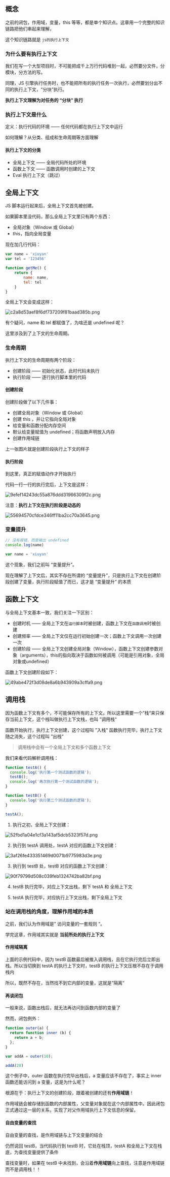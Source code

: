 ## 概念

之前的闭包，作用域，变量，this 等等，都是单个知识点。这章用一个完整的知识链路把他们串起来理解，

这个知识链路就是 `js的执行上下文` 

### 为什么要有执行上下文

我们在写一个大型项目时，不可能把成千上万行代码堆到一起，必然要分文件，分模块，分方法的写。

同理，JS 引擎执行任务时，也不能把所有的执行任务一次执行，必然要划分出不同的执行上下文，“分块”执行。

**执行上下文理解为对任务的 “分块” 执行**

### 执行上下文是什么

定义：执行代码的环境 —— 任何代码都在执行上下文中运行

如何理解？从分类、组成和生命周期等方面理解

#### 执行上下文的分类

* 全局上下文 —— 全局代码所处的环境
* 函数上下文 —— 函数调用时创建的上下文
* Eval 执行上下文（跳过）

## 全局上下文

JS 脚本运行起来后，全局上下文首先被创建。

如果脚本里没代码，那么全局上下文里只有两个东西：

* 全局对象（Window 或 Global）
* this，指向全局变量

现在加几行代码：

```javascript
var name = 'xiuyan'
var tel = '123456'

function getMe() {
    return {
        name: name,
        tel: tel
    }
}
```

全局上下文会变成这样：

![c2a8d53aef8f6df737209f81baad385b.png](assets/5E5282A7-39F4-4D8A-B4E0-51C9B827C3CC.png)

有个疑问，name 和 tel 都赋值了，为啥还是 undefined 呢？

这里涉及到了上下文的生命周期。

### 生命周期

执行上下文的生命周期有两个阶段：

* 创建阶段 —— 初始化状态，此时代码未执行
* 执行阶段 —— 逐行执行脚本里的代码

#### 创建阶段

创建阶段做了以下几件事：

* 创建全局对象（Window 或 Global）
* 创建 this ，并让它指向全局对象
* 给变量和函数分配内存空间
* 默认给变量赋值为 undefined；将函数声明放入内存
* 创建作用域链

上一张图片就是创建阶段执行上下文的样子

#### 执行阶段

到这里，真正的赋值动作才开始执行

代码一行一行的执行完后，上下文是这样：

![9efef14243dc55a876ddd31966309f2c.png](assets/C591FA18-FFDF-40B8-848A-68E1A034B845.png)

注意：**执行上下文在执行阶段是动态的**

![55694570cfdce346ff11ba2cc70a3645.png](assets/F20F5EB3-4955-4A02-8F79-5CAF12184091.png)

### 变量提升

```javascript
// 没有报错，而是输出 undefined
console.log(name)

var name = 'xiuyan'
```

这个现象，我们之前叫 “变量提升”。

现在理解了上下文后，其实不存在所谓的 “变量提升”，只是执行上下文在创建阶段创建了变量，执行阶段赋值了而已，这才是 “变量提升” 的本质

## 函数上下文

与全局上下文基本一致，我们关注一下区别：

* 创建时机 —— 全局上下文在`运行脚本`时被创建，函数上下文在`函数调用`时被创建
* 创建频率 —— 全局上下文仅在运行初始创建一次；函数上下文调用一次创建一次
* 创建阶段 —— 全局上下文创建全局对象（Window），函数上下文创建参数对象（arguments），this的指向取决于函数如何被调用（可能是引用对象，全局对象或undefined）

函数上下文创建阶段如下：

![49abe472f3d08de8a6b943909a3cffa9.png](assets/A44186B1-EC75-4A99-8999-C6633A7CB9C3.png)

## 调用栈

因为函数上下文有多个，不可能保存所有的上下文。所以这里需要一个”栈“来只保存当前上下文，这个栈叫做执行上下文栈，也叫 ”调用栈“

函数开始执行，执行上下文创建，这个过程叫 ”入栈“ 
函数执行完毕，执行上下文随之消失，这个过程叫 ”出栈“  

>调用栈中会有一个全局上下文和多个函数上下文

我们来看代码解析调用栈：

```javascript
function testA() {
  console.log('执行第一个测试函数的逻辑');
  testB();
  console.log('再次执行第一个测试函数的逻辑');
}

function testB() {
  console.log('执行第二个测试函数的逻辑');
}

testA();
```

1. 执行之初，全局上下文创建：

![52fbd1a04e1cf3a143af5dcb5323f57d.png](assets/9F28F1F1-8363-457B-B0E6-B92214CE1ADA.png)

2. 执行到 testA 调用处，testA 对应的函数上下文创建：

![3af26fe433351469d0071b9775983d3e.png](assets/D263EF1C-E494-4D40-8A0E-50842ECEB87C.png)

3. 执行到 testB 处，testB 对应的函数上下文创建：

![90f79799d508c039feb1324742ba82bf.png](assets/26B80A7F-AE29-4CC7-B188-98B3F9172302.png)

4. testB 执行完毕，对应上下文出栈，剩下 testA 和 全局上下文

5. testA 执行完毕，对应执行上下文出栈，剩下全局上下文

### 站在调用栈的角度，理解作用域的本质

之前，我们认为作用域是” 访问变量的一套规则 “。

学完这章，作用域其实就是 **当前所处的执行上下文**

#### 作用域隔离

上面的示例代码中，因为 testB 函数最后被推入调用栈，且在它执行完后立即出栈。所以当切换到 testA 的执行上下文时，testB 的执行上下文压根不存在于调用栈内 

所以，既然不存在，当然找不到它内部的变量，这就是”隔离“

#### 再谈闭包

一般来说，函数出栈后，就无法再访问到函数内部的变量了

然而，闭包例外：

```javascript
function outer(a) {
  return function inner (b) {
    return a + b;
  };
}

var addA = outer(10);

addA(20)
```

这个例子中，outer 函数在执行完毕出栈后，a 变量应该不存在了，事实上 inner 函数还能访问到 a 变量，这是为什么呢？

根源在于：执行上下文的创建阶段，跟着被创建的还有**作用域链**！

作用域链会被存储到函数的内部属性，父变量对象就在这个内部属性中。因此闭包正式通过这一层的关系，实现了对父作用域执行上下文信息的保留。

#### 自由变量的查找

自由变量的查找，是作用域链与上下文变量的结合

仍然说回 testB，当代码执行到 testB 时，它处在栈顶，testA 和全局上下文在栈底，为查找变量提供了条件

查找变量时，如果在 testB 中未找到，会沿着**作用域链**向上查找，注意是作用域链而不是调用栈！！
